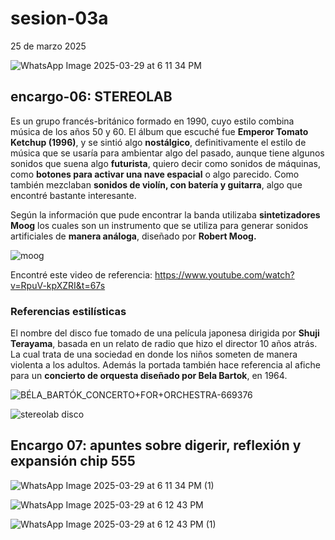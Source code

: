 # sesion-03a

25 de marzo 2025

![WhatsApp Image 2025-03-29 at 6 11 34 PM](https://github.com/user-attachments/assets/805258ff-e3e5-4fec-96df-981c7f79bfd4)

## encargo-06: STEREOLAB

Es un grupo francés-británico formado en 1990, cuyo estilo combina música de los años 50 y 60. El álbum que escuché fue **Emperor Tomato Ketchup (1996)**, y se sintió algo **nostálgico**, definitivamente el estilo de música que se usaría para ambientar algo del pasado, aunque tiene algunos sonidos que suena algo **futurista**, quiero decir como sonidos de máquinas, como **botones para activar una nave espacial** o algo parecido. Como también mezclaban **sonidos de violín, con batería y guitarra**, algo que encontré bastante interesante.

Según la información que pude encontrar la banda utilizaba **sintetizadores Moog** los cuales son un instrumento que se utiliza para generar sonidos artificiales de **manera análoga**, diseñado por **Robert Moog.**

![moog](https://github.com/user-attachments/assets/6db6705f-5656-47db-898e-edc4e011ab50)

Encontré este video de referencia:
<https://www.youtube.com/watch?v=RpuV-kpXZRI&t=67s>

### Referencias estilísticas

El nombre del disco fue tomado de una película japonesa dirigida por **Shuji Terayama**, basada en un relato de radio que hizo el director 10 años atrás. La cual trata de una sociedad en donde los niños someten de manera violenta a los adultos. Además la portada también hace referencia al afiche para un **concierto de orquesta diseñado por Bela Bartok**, en 1964.

![BÉLA_BARTÓK_CONCERTO+FOR+ORCHESTRA-669376](https://github.com/user-attachments/assets/88fc0459-b1c9-46b4-930b-99be3725156a)

![stereolab disco](https://github.com/user-attachments/assets/ed445d0f-2170-45f6-82ed-1e01bdb26300)

## Encargo 07: apuntes sobre digerir, reflexión y expansión chip 555

![WhatsApp Image 2025-03-29 at 6 11 34 PM (1)](https://github.com/user-attachments/assets/02ece11d-59ec-4574-a7ca-a8a69ed3c8b1)

![WhatsApp Image 2025-03-29 at 6 12 43 PM](https://github.com/user-attachments/assets/f78a3e31-4e0e-4864-a43e-091c40dc3073)

![WhatsApp Image 2025-03-29 at 6 12 43 PM (1)](https://github.com/user-attachments/assets/73d6b543-b037-419d-bac6-8eba94c24491)

